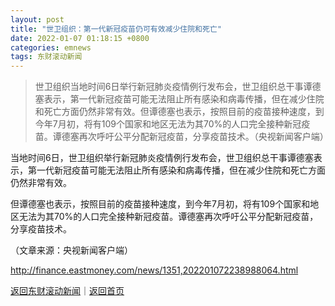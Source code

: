 ```yaml
---
layout: post
title: "世卫组织：第一代新冠疫苗仍可有效减少住院和死亡"
date: 2022-01-07 01:18:15 +0800
categories: emnews
tags: 东财滚动新闻
---
```

> 世卫组织当地时间6日举行新冠肺炎疫情例行发布会，世卫组织总干事谭德塞表示，第一代新冠疫苗可能无法阻止所有感染和病毒传播，但在减少住院和死亡方面仍然非常有效。但谭德塞也表示，按照目前的疫苗接种速度，到今年7月初，将有109个国家和地区无法为其70%的人口完全接种新冠疫苗。谭德塞再次呼吁公平分配新冠疫苗，分享疫苗技术。（央视新闻客户端）

<p>当地时间6日，世卫组织举行新冠肺炎疫情例行发布会，世卫组织总干事谭德塞表示，第一代新冠疫苗可能无法阻止所有感染和病毒传播，但在减少住院和死亡方面仍然非常有效。</p>
 <p>但谭德塞也表示，按照目前的疫苗接种速度，到今年7月初，将有109个国家和地区无法为其70%的人口完全接种新冠疫苗。谭德塞再次呼吁公平分配新冠疫苗，分享疫苗技术。</p><p class="em_media">（文章来源：央视新闻客户端）</p>

<http://finance.eastmoney.com/news/1351,202201072238988064.html>

[返回东财滚动新闻](//finews.withounder.com/emnews/)｜[返回首页](//finews.withounder.com/)